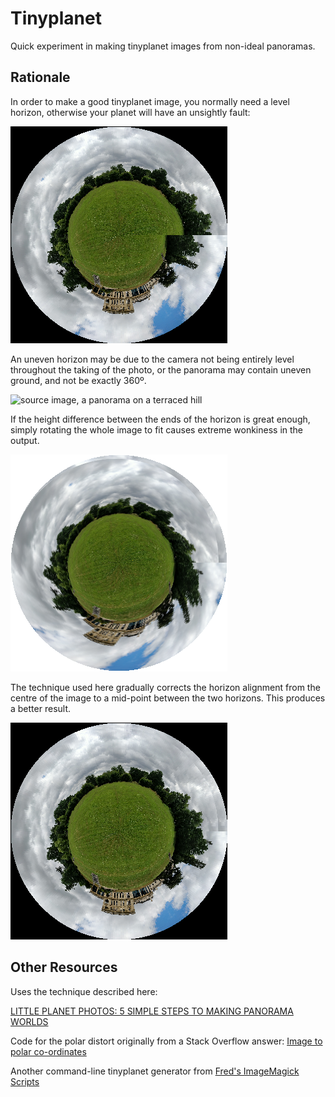# Tinyplanet

Quick experiment in making tinyplanet images from non-ideal panoramas.

## Rationale

In order to make a good tinyplanet image, you normally need a level horizon,
otherwise your planet will have an unsightly fault:

![tinyplanet with uncorrected horizon, showing a sudden jump where the two ends join](examples/planets/no-horizon-correction.png)

An uneven horizon may be due to the camera not being entirely level throughout the taking of the photo, or the panorama may contain uneven ground, and not be exactly 360º.

![source image, a panorama on a terraced hill](examples/panoramas/crooked-horizon.jpg)

If the height difference between the ends of the horizon is great enough, simply rotating the whole image
to fit causes extreme wonkiness in the output.

![tinyplanet with source image rotated to align the horizon, eliminating the sudden jump, but everything now bends clockwise](examples/planets/rotated.png)

The technique used here gradually corrects the horizon alignment from the centre of the image to a mid-point between the two horizons.  This produces a better result.

![tinyplanet with corrected horizon, eliminating the sudden jump](examples/planets/with-horizon-correction.png)


## Other Resources

Uses the technique described here:

[LITTLE PLANET PHOTOS: 5 SIMPLE STEPS TO MAKING PANORAMA WORLDS](https://www.photographymad.com/pages/view/little-planet-photos-5-simple-steps-to-making-panorama-worlds)

Code for the polar distort originally from a Stack Overflow answer: [Image to polar co-ordinates](https://stackoverflow.com/a/48053026/150882)

Another command-line tinyplanet generator from [Fred's ImageMagick Scripts](http://www.fmwconcepts.com/imagemagick/tinyplanet/index.php)